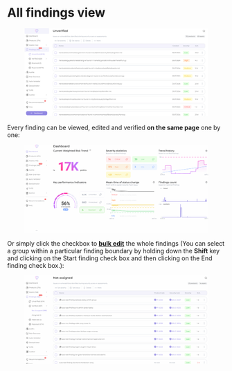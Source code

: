 # All findings view

<figure><img src="../../.gitbook/assets/image (2).png" alt=""><figcaption></figcaption></figure>

Every finding can be viewed, edited and verified **on the same page** one by one:

<figure><img src="../../.gitbook/assets/GIF 30.07.2024 12-09-43.gif" alt=""><figcaption></figcaption></figure>

Or simply click the checkbox to [**bulk edit**](available-bulk-actions.md) the whole findings (You can select a group within a particular finding boundary by holding down the **Shift** key and clicking on the Start finding check box and then clicking on the End finding check box.):

<figure><img src="../../.gitbook/assets/GIF 30.07.2024 12-13-00.gif" alt=""><figcaption></figcaption></figure>
